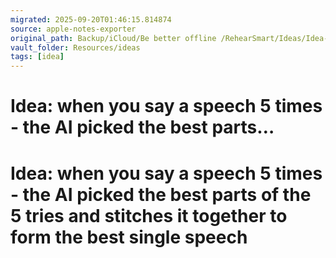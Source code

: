 ```yaml
---
migrated: 2025-09-20T01:46:15.814874
source: apple-notes-exporter
original_path: Backup/iCloud/Be better offline /RehearSmart/Ideas/Idea- when you say a speech 5 times - the AI picked the best parts….md
vault_folder: Resources/ideas
tags: [idea]
---
```

# Idea: when you say a speech 5 times - the AI picked the best parts…

# Idea: when you say a speech 5 times - the AI picked the best parts of the 5 tries and stitches it together to form the best single speech 
